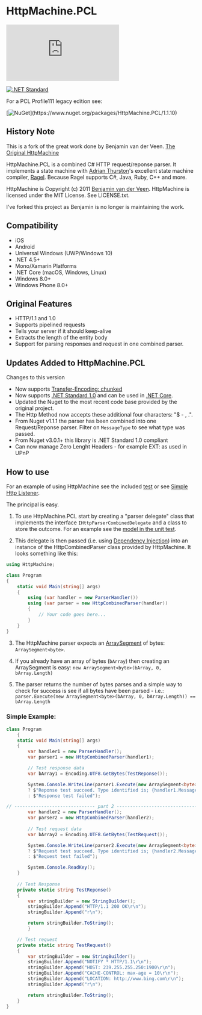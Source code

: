 # HttpMachine.PCL
[![NuGet Badge](https://buildstats.info/nuget/HttpMachine.PCL)](https://www.nuget.org/packages/HttpMachine.PCL)

[![.NET Standard](http://img.shields.io/badge/.NET_Standard-v1.0-green.svg)](https://docs.microsoft.com/da-dk/dotnet/articles/standard/library)

For a PCL Profile111 legacy edition see:

[![NuGet](https://img.shields.io/badge/nuget-1.1.10_(Profile_111)-yellow.svg)](https://www.nuget.org/packages/HttpMachine.PCL/1.1.10)


## History Note 

This is a fork of the great work done by Benjamin van der Veen. [The Original HttpMachine](https://github.com/bvanderveen/httpmachine)

HttpMachine.PCL is a combined C# HTTP request/reponse parser. It implements a state machine with [Adrian Thurston](http://www.complang.org/thurston/)'s excellent state machine compiler, [Ragel](http://www.complang.org/ragel/). Because Ragel supports C#, Java, Ruby, C++ and more.

HttpMachine is Copyright (c) 2011 [Benjamin van der Veen](http://bvanderveen.com). HttpMachine is licensed under the 
MIT License. See LICENSE.txt.

I've forked this project as Benjamin is no longer is maintaining the work.

## Compatibility
- iOS
- Android
- Universal Windows (UWP/Windows 10)
- .NET 4.5+
- Mono/Xamarin Platforms
- .NET Core (macOS, Windows, Linux)
- Windows 8.0+
- Windows Phone 8.0+

## Original Features

- HTTP/1.1 and 1.0
- Supports pipelined requests
- Tells your server if it should keep-alive
- Extracts the length of the entity body 
- Support for parsing responses and request in one combined parser.
 
## Updates Added to HttpMachine.PCL
Changes to this version
- Now supports [Transfer-Encoding: chunked](https://en.wikipedia.org/wiki/Chunked_transfer_encoding "Transfer-Encoding: chunked")
- Now supports [.NET Standard 1.0](https://docs.microsoft.com/da-dk/dotnet/articles/standard/library ".NET Standard 1.0") and can be used in [.NET Core](https://www.microsoft.com/net/core/platform ".NET Core").
- Updated the Nuget to the most recent code base provided by the original project.
- The Http Method now accepts these additional four characters: "$ - , .".
- From Nuget v1.1.1 the parser has been combined into one Request/Reponse parser. Filter on `MessageType` to see what type was passed.
- From Nuget v3.0.1+ this library is .NET Standard 1.0 compliant
- Can now manage Zero Lenght Headers - for example EXT: as used in UPnP 

## How to use
For an example of using HttpMachine see the included [test](https://github.com/1iveowl/HttpMachine.PCL/tree/master/src/tests/HttpMachine.Console.NETCore.Test "test") or see [Simple Http Listener](https://github.com/1iveowl/Simple-Http-Listener-PCL "Simple Http Listener").

The principal is easy. 

1. To use HttpMachine.PCL start by creating a "parser delegate" class that implements the interface `IHttpParserCombinedDelegate` and a class to store the outcome. For an example see the [model in the unit test](https://github.com/1iveowl/HttpMachine.PCL/tree/master/src/tests/HttpMachine.NETCore.UnitTest/Model "model in the test"). 

2. This delegate is then passed (i.e. using [Dependency Injection](https://msdn.microsoft.com/en-us/library/ff921152.aspx "Dependency Injection")) into an instance of the HttpCombinedParser class provided by HttpMachine. It looks something like this:

```csharp
using HttpMachine;

class Program
{
	static void Main(string[] args)
	{
		using (var handler = new ParserHandler())
		using (var parser = new HttpCombinedParser(handler))
		{
			// Your code goes here...
		}
	}
}

```

3. The HttpMachine parser expects an [ArraySegment](http://stackoverflow.com/questions/4600024/what-is-the-use-of-arraysegmentt-class "ArraySegment") of bytes: `ArraySegment<byte>`.

4. If you already have an array of bytes (`bArray`) then creating an ArraySegment is easy: `new ArraySegment<byte>(bArray, 0, bArray.Length)`

5. The parser returns the number of bytes parses and a simple way to check for success is see if all bytes have been parsed - i.e.: `parser.Execute(new ArraySegment<byte>(bArray, 0, bArray.Length)) == bArray.Length`

### Simple Example: 

```cs
class Program
    {
	static void Main(string[] args)
	{
		var handler1 = new ParserHandler();
		var parser1 = new HttpCombinedParser(handler1);

		// Test response data
		var bArray1 = Encoding.UTF8.GetBytes(TestReponse());

		System.Console.WriteLine(parser1.Execute(new ArraySegment<byte>(bArray1, 0, bArray1.Length)) == bArray1.Length
		? $"Reponse test succeed. Type identified is; {handler1.MessageType}"
		: $"Response test failed");

// ------------------------------ part 2 -------------------------------------- //
		var handler2 = new ParserHandler();
		var parser2 = new HttpCombinedParser(handler2);
		
		// Test request data    
		var bArray2 = Encoding.UTF8.GetBytes(TestRequest());

		System.Console.WriteLine(parser2.Execute(new ArraySegment<byte>(bArray2, 0, bArray2.Length)) == bArray2.Length
		? $"Request test succeed. Type identified is; {handler2.MessageType}"
		: $"Request test failed");

		System.Console.ReadKey();
	}
        
	// Test Response
	private static string TestReponse()
	{
		var stringBuilder = new StringBuilder();
		stringBuilder.Append("HTTP/1.1 200 OK\r\n");
		stringBuilder.Append("r\n");

		return stringBuilder.ToString();
		}

	// Test request
	private static string TestRequest()
	{
		var stringBuilder = new StringBuilder();
		stringBuilder.Append("NOTIFY * HTTP/1.1\r\n");
		stringBuilder.Append("HOST: 239.255.255.250:1900\r\n");
		stringBuilder.Append("CACHE-CONTROL: max-age = 10\r\n");
		stringBuilder.Append("LOCATION: http://www.bing.com\r\n");
		stringBuilder.Append("r\n");

		return stringBuilder.ToString();
	}
}
```

